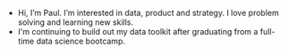 - Hi, I’m Paul. I’m interested in data, product and strategy. I love problem solving and learning new skills. 
- I'm continuing to build out my data toolkit after graduating from a full-time data science bootcamp.
